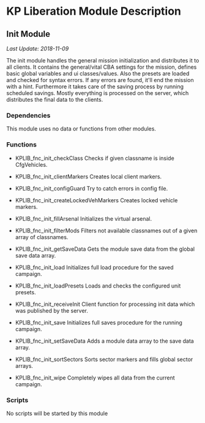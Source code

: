 # KP Liberation Module Description

## Init Module
*Last Update: 2018-11-09*

The init module handles the general mission initialization and distributes it to all clients.
It contains the general/vital CBA settings for the mission, defines basic global variables and ui classes/values.
Also the presets are loaded and checked for syntax errors. If any errors are found, it'll end the mission with a hint.
Furthermore it takes care of the saving process by running scheduled savings.
Mostly everything is processed on the server, which distributes the final data to the clients.

### Dependencies
This module uses no data or functions from other modules.

### Functions
* KPLIB_fnc_init_checkClass
Checks if given classname is inside CfgVehicles.

* KPLIB_fnc_init_clientMarkers
Creates local client markers.

* KPLIB_fnc_init_configGuard
Try to catch errors in config file.

* KPLIB_fnc_init_createLockedVehMarkers
Creates locked vehicle markers.

* KPLIB_fnc_init_fillArsenal
Initializes the virtual arsenal.

* KPLIB_fnc_init_filterMods
Filters not available classnames out of a given array of classnames.

* KPLIB_fnc_init_getSaveData
Gets the module save data from the global save data array.

* KPLIB_fnc_init_load
Initializes full load procedure for the saved campaign.

* KPLIB_fnc_init_loadPresets
Loads and checks the configured unit presets.

* KPLIB_fnc_init_receiveInit
Client function for processing init data which was published by the server.

* KPLIB_fnc_init_save
Initializes full saves procedure for the running campaign.

* KPLIB_fnc_init_setSaveData
Adds a module data array to the save data array.

* KPLIB_fnc_init_sortSectors
Sorts sector markers and fills global sector arrays.

* KPLIB_fnc_init_wipe
Completely wipes all data from the current campaign.

### Scripts
No scripts will be started by this module
